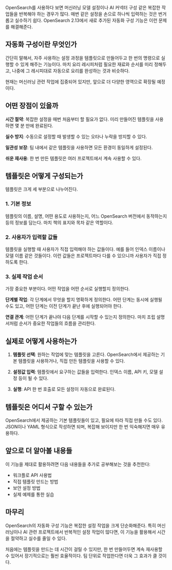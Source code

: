 OpenSearch를 사용하다 보면 머신러닝 모델 설정이나 AI 커넥터 구성 같은 복잡한 작업들을 반복해야 하는 경우가 많다. 매번 같은 설정을 손으로 하나씩 입력하는 것은 번거롭고 실수하기 쉽다. OpenSearch 2.13에서 새로 추가된 자동화 구성 기능은 이런 문제를 해결해준다.

## 자동화 구성이란 무엇인가

간단히 말해서, 자주 사용하는 설정 과정을 템플릿으로 만들어두고 한 번의 명령으로 실행할 수 있게 해주는 기능이다. 마치 요리 레시피처럼 필요한 재료와 순서를 미리 정해두고, 나중에 그 레시피대로 자동으로 요리를 완성하는 것과 비슷하다.

현재는 머신러닝 관련 작업에 집중되어 있지만, 앞으로 더 다양한 영역으로 확장될 예정이다.

## 어떤 장점이 있을까

**시간 절약**: 복잡한 설정을 매번 처음부터 할 필요가 없다. 미리 만들어진 템플릿을 사용하면 몇 분 만에 완료된다.

**실수 방지**: 수동으로 설정할 때 발생할 수 있는 오타나 누락을 방지할 수 있다.

**일관성 보장**: 팀 내에서 같은 템플릿을 사용하면 모든 환경이 동일하게 설정된다.

**쉬운 재사용**: 한 번 만든 템플릿은 여러 프로젝트에서 계속 사용할 수 있다.

## 템플릿은 어떻게 구성되는가

템플릿은 크게 세 부분으로 나누어진다.

### 1. 기본 정보

템플릿의 이름, 설명, 어떤 용도로 사용하는지, 어느 OpenSearch 버전에서 동작하는지 등의 정보를 담는다. 마치 책의 표지와 목차 같은 역할이다.

### 2. 사용자가 입력할 값들

템플릿을 실행할 때 사용자가 직접 입력해야 하는 값들이다. 예를 들어 인덱스 이름이나 모델 이름 같은 것들이다. 이런 값들은 프로젝트마다 다를 수 있으니까 사용자가 직접 정하도록 한다.

### 3. 실제 작업 순서

가장 중요한 부분이다. 어떤 작업을 어떤 순서로 실행할지 정의한다.

**단계별 작업**: 각 단계에서 무엇을 할지 명확하게 정의한다. 어떤 단계는 동시에 실행될 수도 있고, 어떤 단계는 이전 단계가 끝난 후에 실행되어야 한다.

**연결 관계**: 어떤 단계가 끝나야 다음 단계를 시작할 수 있는지 정의한다. 마치 조립 설명서처럼 순서가 중요한 작업들의 흐름을 관리한다.

## 실제로 어떻게 사용하는가

1. **템플릿 선택**: 원하는 작업에 맞는 템플릿을 고른다. OpenSearch에서 제공하는 기본 템플릿을 사용하거나, 직접 만든 템플릿을 사용할 수 있다.
    
2. **설정값 입력**: 템플릿에서 요구하는 값들을 입력한다. 인덱스 이름, API 키, 모델 설정 등이 될 수 있다.
    
3. **실행**: API 한 번 호출로 모든 설정이 자동으로 완료된다.

## 템플릿은 어디서 구할 수 있는가

OpenSearch에서 제공하는 기본 템플릿들이 있고, 필요에 따라 직접 만들 수도 있다. JSON이나 YAML 형식으로 작성하면 되며, 복잡해 보이지만 한 번 익숙해지면 매우 유용하다.

## 앞으로 더 알아볼 내용들

이 기능을 제대로 활용하려면 다음 내용들을 추가로 공부해보는 것을 추천한다:

- 워크플로 API 사용법
- 직접 템플릿 만드는 방법
- 보안 설정 방법
- 실제 예제를 통한 실습

## 마무리

OpenSearch의 자동화 구성 기능은 복잡한 설정 작업을 크게 단순화해준다. 특히 머신러닝이나 AI 관련 프로젝트에서 반복적인 설정 작업이 많다면, 이 기능을 활용해서 시간을 절약하고 실수를 줄일 수 있다.

처음에는 템플릿을 만드는 데 시간이 걸릴 수 있지만, 한 번 만들어두면 계속 재사용할 수 있어서 장기적으로는 훨씬 효율적이다. 팀 단위로 작업한다면 더욱 그 효과가 클 것이다.